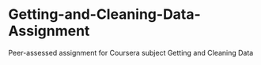 # Getting-and-Cleaning-Data-Assignment
Peer-assessed assignment for Coursera subject Getting and Cleaning Data
